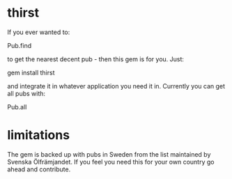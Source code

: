 thirst
======

If you ever wanted to:

  Pub.find

to get the nearest decent pub - then this gem is for you. Just:

  gem install thirst

and integrate it in whatever application you need it in. Currently you can get all pubs with:

  Pub.all


limitations
===========

The gem is backed up with pubs in Sweden from the list maintained by Svenska Ölfrämjandet. If you feel you need this for your own country go ahead and contribute.


